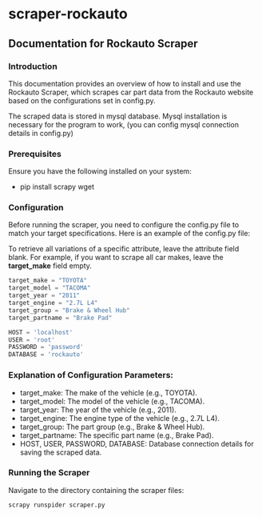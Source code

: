 # scraper-rockauto

## Documentation for Rockauto Scraper
### Introduction
This documentation provides an overview of how to install and use the Rockauto Scraper, which scrapes car part data from the Rockauto website based on the configurations set in config.py.

The scraped data is stored in mysql database. Mysql installation is necessary for the program to work, (you can config mysql connection details in config.py)

### Prerequisites
Ensure you have the following installed on your system:
- pip install scrapy wget

### Configuration
Before running the scraper, you need to configure the config.py file to match your target specifications. Here is an example of the config.py file:

To retrieve all variations of a specific attribute, leave the attribute field blank. For example, if you want to scrape all car makes, leave the **target_make** field empty.


```python
target_make = "TOYOTA"
target_model = "TACOMA"
target_year = "2011"
target_engine = "2.7L L4"
target_group = "Brake & Wheel Hub"
target_partname = "Brake Pad"

HOST = 'localhost'
USER = 'root'
PASSWORD = 'password'
DATABASE = 'rockauto'
```

### Explanation of Configuration Parameters:
- target_make: The make of the vehicle (e.g., TOYOTA).
- target_model: The model of the vehicle (e.g., TACOMA).
- target_year: The year of the vehicle (e.g., 2011).
- target_engine: The engine type of the vehicle (e.g., 2.7L L4).
- target_group: The part group (e.g., Brake & Wheel Hub).
- target_partname: The specific part name (e.g., Brake Pad).
- HOST, USER, PASSWORD, DATABASE: Database connection details for saving the scraped data.

### Running the Scraper
Navigate to the directory containing the scraper files:
```sh
scrapy runspider scraper.py
```






